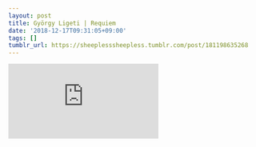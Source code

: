```yaml
---
layout: post
title: György Ligeti | Requiem
date: '2018-12-17T09:31:05+09:00'
tags: []
tumblr_url: https://sheeplesssheepless.tumblr.com/post/181198635268
---
```

<iframe src="https://www.youtube.com/embed/JdTMnYueD50" frameborder="0"></iframe>